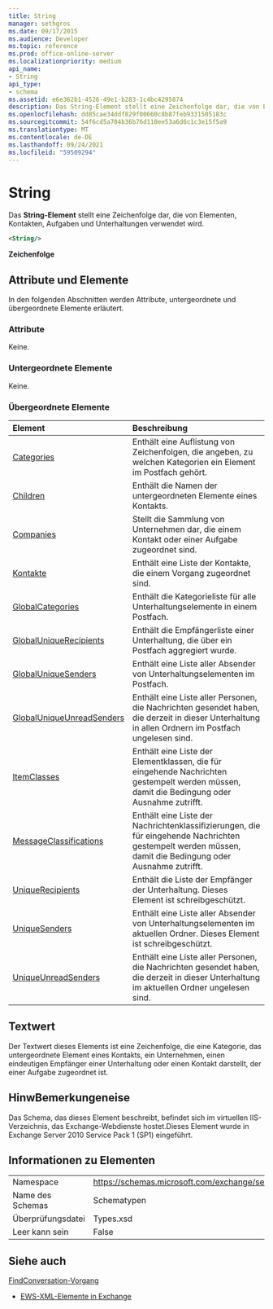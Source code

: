 ```yaml
---
title: String
manager: sethgros
ms.date: 09/17/2015
ms.audience: Developer
ms.topic: reference
ms.prod: office-online-server
ms.localizationpriority: medium
api_name:
- String
api_type:
- schema
ms.assetid: e6e362b1-4526-49e1-b283-1c4bc4295874
description: Das String-Element stellt eine Zeichenfolge dar, die von Elementen, Kontakten, Aufgaben und Unterhaltungen verwendet wird.
ms.openlocfilehash: dd85cae34ddf829f00660c8b87feb9331505183c
ms.sourcegitcommit: 54f6cd5a704b36b76d110ee53a6d6c1c3e15f5a9
ms.translationtype: MT
ms.contentlocale: de-DE
ms.lasthandoff: 09/24/2021
ms.locfileid: "59509294"
---
```

# <a name="string"></a>String

Das **String-Element** stellt eine Zeichenfolge dar, die von Elementen, Kontakten, Aufgaben und Unterhaltungen verwendet wird. 
  
```XML
<String/>
```

 **Zeichenfolge**
## <a name="attributes-and-elements"></a>Attribute und Elemente

In den folgenden Abschnitten werden Attribute, untergeordnete und übergeordnete Elemente erläutert.
  
### <a name="attributes"></a>Attribute

Keine.
  
### <a name="child-elements"></a>Untergeordnete Elemente

Keine.
  
### <a name="parent-elements"></a>Übergeordnete Elemente

|**Element**|**Beschreibung**|
|:-----|:-----|
|[Categories](categories-ex15websvcsotherref.md) <br/> |Enthält eine Auflistung von Zeichenfolgen, die angeben, zu welchen Kategorien ein Element im Postfach gehört.  <br/> |
|[Children](children.md) <br/> |Enthält die Namen der untergeordneten Elemente eines Kontakts.  <br/> |
|[Companies](companies.md) <br/> |Stellt die Sammlung von Unternehmen dar, die einem Kontakt oder einer Aufgabe zugeordnet sind.  <br/> |
|[Kontakte](contacts-ex15websvcsotherref.md) <br/> |Enthält eine Liste der Kontakte, die einem Vorgang zugeordnet sind.  <br/> |
|[GlobalCategories](globalcategories.md) <br/> |Enthält die Kategorieliste für alle Unterhaltungselemente in einem Postfach.  <br/> |
|[GlobalUniqueRecipients](globaluniquerecipients.md) <br/> |Enthält die Empfängerliste einer Unterhaltung, die über ein Postfach aggregiert wurde.  <br/> |
|[GlobalUniqueSenders](globaluniquesenders.md) <br/> |Enthält eine Liste aller Absender von Unterhaltungselementen im Postfach.  <br/> |
|[GlobalUniqueUnreadSenders](globaluniqueunreadsenders.md) <br/> |Enthält eine Liste aller Personen, die Nachrichten gesendet haben, die derzeit in dieser Unterhaltung in allen Ordnern im Postfach ungelesen sind.  <br/> |
|[ItemClasses](itemclasses.md) <br/> |Enthält eine Liste der Elementklassen, die für eingehende Nachrichten gestempelt werden müssen, damit die Bedingung oder Ausnahme zutrifft.  <br/> |
|[MessageClassifications](messageclassifications.md) <br/> |Enthält eine Liste der Nachrichtenklassifizierungen, die für eingehende Nachrichten gestempelt werden müssen, damit die Bedingung oder Ausnahme zutrifft.  <br/> |
|[UniqueRecipients](uniquerecipients.md) <br/> |Enthält die Liste der Empfänger der Unterhaltung. Dieses Element ist schreibgeschützt.  <br/> |
|[UniqueSenders](uniquesenders.md) <br/> |Enthält eine Liste aller Absender von Unterhaltungselementen im aktuellen Ordner. Dieses Element ist schreibgeschützt.  <br/> |
|[UniqueUnreadSenders](uniqueunreadsenders.md) <br/> |Enthält eine Liste aller Personen, die Nachrichten gesendet haben, die derzeit in dieser Unterhaltung im aktuellen Ordner ungelesen sind.  <br/> |
   
## <a name="text-value"></a>Textwert

Der Textwert dieses Elements ist eine Zeichenfolge, die eine Kategorie, das untergeordnete Element eines Kontakts, ein Unternehmen, einen eindeutigen Empfänger einer Unterhaltung oder einen Kontakt darstellt, der einer Aufgabe zugeordnet ist.
  
## <a name="remarks"></a>HinwBemerkungeneise

Das Schema, das dieses Element beschreibt, befindet sich im virtuellen IIS-Verzeichnis, das Exchange-Webdienste hostet.Dieses Element wurde in Exchange Server 2010 Service Pack 1 (SP1) eingeführt.
  
## <a name="element-information"></a>Informationen zu Elementen

|||
|:-----|:-----|
|Namespace  <br/> |https://schemas.microsoft.com/exchange/services/2006/types  <br/> |
|Name des Schemas  <br/> |Schematypen  <br/> |
|Überprüfungsdatei  <br/> |Types.xsd  <br/> |
|Leer kann sein  <br/> |False  <br/> |
   
## <a name="see-also"></a>Siehe auch



[FindConversation-Vorgang](findconversation-operation.md)


- [EWS-XML-Elemente in Exchange](ews-xml-elements-in-exchange.md)

